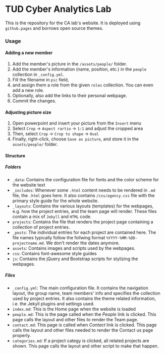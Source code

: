 # TUD Cyber Analytics Lab

This is the repository for the CA lab's website. It is deployed using `github.pages` and borrows open source themes. 

### Usage

#### Adding a new member
1. Add the member's picture in the `/assets/people/` folder.
2. Add the member's information (name, position, etc.) in the `people` collection in `_config.yml`.
3. Fill the filename in `pic` field,
4. and assign them a role from the given `roles` collection. You can even add a new role.
5. Optionally, also add the links to their personal webpage.
6. Commit the changes.

#### Adjusting picture size
1. Open powerpoint and insert your picture from the `Insert` menu
2. Select `Crop` -> `Aspect rartio` -> `1:1` and adjust the cropped area
3. Then, select `Crop` -> `Crop to shape` -> `Oval`
4. Finally, right-click, choose `Save as picture`, and store it in the `assets/people/` folder.

#### Structure

##### Folders
- `_data`: Contains the configuration file for fonts and the color scheme for the website text
- `_includes`: Whenever some `.html` content needs to be rendered in `.md` file, the `.html` goes here. It also contains `/css/agency.css` file with the primary style guide for the whole website. 
- `_layouts`: Contains the various layouts (templates) for the webpages, e.g. how the project entries, and the team page will render. These files contain a mix of `Jekyll` and `HTML` code.
- `projects`: Contains the file that renders the project page containing a collection of project entries. 
- `_posts`: The individual entries for each project are contained here. The file names typically follow the follwing format `%YYYY-%MM-%DD-projectname.md`. We don't render the dates anymore.
- `assets`: Contains images and scripts used by the webpages.
- `css`: Contains font-awesome style guides
- `js`: Contains the jQuery and Bootstrap scripts for stylizing the webpages.

##### Files
- `_config.yml`: The main configuration file. It contains the navigation layout, the group name, team members' info and specifies the collection used by project entries. It also contains the theme related information, i.e. the Jekyll plugins and settings used.
- `index.md`: This is the Home page when the website is loaded
- `people.md`: This is the page called when the _People_ link is clicked. This page calls the layout and other files to render the Team page.
- `contact.md`: This page is called when _Contact_ link is clicked. This page calls the layout and other files needed to render the Contact us page properly.
- `categories.md`: If a project categy is clicked, all related projects are shown. This page calls the layout and other script to make that happen.


